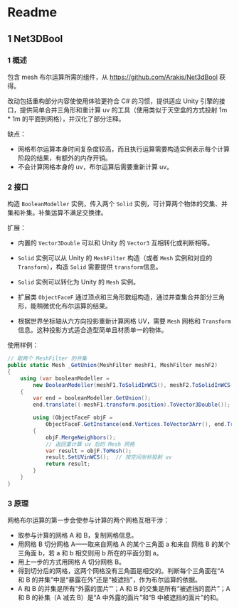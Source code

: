 # Readme

## 1 Net3DBool

### 1 概述

包含 mesh 布尔运算所需的组件，从 https://github.com/Arakis/Net3dBool 获得。

改动包括重构部分内容使使用体验更符合 C# 的习惯，提供适应 Unity 引擎的接口，提供简单合并三角形和重计算 uv 的工具（使用类似于天空盒的方式投射 1m * 1m 的平面到网格），并汉化了部分注释。

缺点：

- 网格布尔运算本身时间复杂度较高，而且执行运算需要构造实例表示每个计算阶段的结果，有额外的内存开销。
- 不会计算网格本身的 uv，布尔运算后需要重新计算 uv。

### 2 接口

构造 ```BooleanModeller``` 实例，传入两个 ```Solid``` 实例，可计算两个物体的交集、并集和补集。补集运算不满足交换律。

扩展：

- 内置的 ```Vector3Double``` 可以和 Unity 的 ```Vector3``` 互相转化或判断相等。

- ```Solid``` 实例可以从 Unity 的 ```MeshFilter``` 构造（或者 ```Mesh``` 实例和对应的 ```Transform```），构造 ```Solid``` 需要提供 ```transform```信息。
- ```Solid``` 实例可以转化为 Unity 的 ```Mesh``` 实例。
- 扩展类 ```ObjectFaceF``` 通过顶点和三角形数组构造，通过并查集合并部分三角形，能稍微优化布尔运算的结果。
- 根据世界坐标轴从六方向投影重新计算网格 UV，需要 ```Mesh``` 网格和 ```Transform``` 信息。这种投影方式适合造型简单且材质单一的物体。

使用样例：

```c#
// 取两个 MeshFilter 的并集
public static Mesh _GetUnion(MeshFilter meshF1, MeshFilter meshF2)
{
    using (var booleanModeller =
        new BooleanModeller(meshF1.ToSolidInWCS(), meshF2.ToSolidInWCS()))
    {
        var end = booleanModeller.GetUnion();
        end.translate((-meshF1.transform.position).ToVector3Double());

        using (ObjectFaceF objF = 
            ObjectFaceF.GetInstance(end.Vertices.ToVector3Arr(), end.Triangles))
        {
            objF.MergeNeighbors();
            // 返回重计算 uv 后的 Mesh 网格
            var result = objF.ToMesh();
            result.SetUVinWCS();  // 按空间坐标投射 uv
            return result;
        }
    }
}
```

### 3 原理

网格布尔运算的第一步会使参与计算的两个网格互相干涉：

- 取参与计算的网格 A 和 B，复制网格信息。
- 用网格 B 切分网格 A——取来自网格 A 的某个三角面 a 和来自 网格 B 的某个三角面 b，若 a 和 b 相交则用 b 所在的平面分割 a。
- 用上一步的方式用网格 A 切分网格 B。
- 得到切分后的网格，这两个网格没有三角面是相交的。判断每个三角面在“A 和 B 的并集”中是“暴露在外”还是“被遮挡”，作为布尔运算的依据。
- A 和 B 的并集是所有“外露的面片”‘；A 和 B 的交集是所有“被遮挡的面片”；A 和 B 的补集（A 减去 B）是“A 中外露的面片”和“B 中被遮挡的面片”的和。